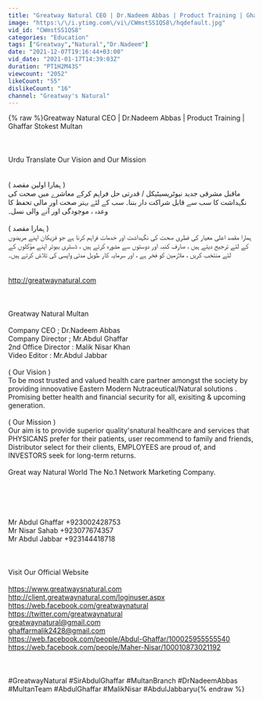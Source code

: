 ```yaml
---
title: "Greatway Natural CEO | Dr.Nadeem Abbas | Product Training | Ghaffar Stokest Multan"
image: "https:\/\/i.ytimg.com\/vi\/CWmstSS1QS8\/hqdefault.jpg"
vid_id: "CWmstSS1QS8"
categories: "Education"
tags: ["Greatway","Natural","Dr.Nadeem"]
date: "2021-12-07T19:16:44+03:00"
vid_date: "2021-01-17T14:39:03Z"
duration: "PT1H2M43S"
viewcount: "2052"
likeCount: "55"
dislikeCount: "16"
channel: "Greatway's Natural"
---
```

{% raw %}Greatway Natural CEO | Dr.Nadeem Abbas | Product Training | Ghaffar Stokest Multan<br /><br /><br /><br />Urdu Translate  Our Vision and Our Mission <br /><br /><br />( ہمارا اولین مقصد )<br />ماقبل مشرقی جدید نیوٹریسیٹیکل / قدرتی حل فراہم کرکے معاشرے میں صحت کی نگہداشت کا سب سے قابل شراکت دار بننا۔  سب کے لئے بہتر صحت اور مالی تحفظ کا وعدہ ، موجودگی اور آنے والی نسل۔<br /><br />( ہمارا مقصد )<br />ہمارا مقصد اعلی معیار کی فطری صحت کی نگہداشت اور خدمات فراہم کرنا ہے جو فزیکان اپنے مریضوں کے لئے ترجیح دیتے ہیں ، صارف کنبہ اور دوستوں سے مشورہ کرتے ہیں ، ڈسٹری بیوٹر اپنے مؤکلوں کے لئے منتخب کریں ، ملازمین کو فخر ہے ، اور سرمایہ کار طویل مدتی واپسی کی تلاش کرتے ہیں۔<br /><br /><br /><a rel="nofollow" target="blank" href="http://greatwaynatural.com">http://greatwaynatural.com</a><br /><br /><br /><br />Greatway Natural Multan<br /><br />Company CEO          ; Dr.Nadeem Abbas<br />Company Director   ; Mr.Abdul Ghaffar <br />2nd Office Director : Malik Nisar Khan <br />Video Editor            : Mr.Abdul Jabbar <br /><br />( Our Vision )<br />To be most trusted and valued health care partner amongst the society by providing innoovative Eastern Modern Nutraceutical/Natural solutions . Promising better health and financial security for all, exisiting &amp; upcoming generation.<br /><br />( Our Mission )<br />Our aim is to provide superior quality'snatural healthcare and services that PHYSICANS prefer for their patients, user recommend to family and friends, Distributor select for their clients, EMPLOYEES are proud of, and INVESTORS seek for long-term returns.<br /><br />Great way Natural World The No.1 Network Marketing Company.<br /><br /><br /><br /><br /><br />Mr Abdul Ghaffar  +923002428753<br />Mr Nisar Sahab        +923077674357<br />Mr Abdul Jabbar    +923144418718 <br /><br /><br /><br />Visit Our Official Website<br /><br /> <a rel="nofollow" target="blank" href="https://www.greatwaysnatural.com">https://www.greatwaysnatural.com</a><br /><a rel="nofollow" target="blank" href="http://client.greatwaynatural.com/loginuser.aspx">http://client.greatwaynatural.com/loginuser.aspx</a><br /><a rel="nofollow" target="blank" href="https://web.facebook.com/greatwaynatural">https://web.facebook.com/greatwaynatural</a><br /><a rel="nofollow" target="blank" href="https://twitter.com/greatwaynatural">https://twitter.com/greatwaynatural</a><br />greatwaynatural@gmail.com<br />ghaffarmalik2428@gmail.com<br /><a rel="nofollow" target="blank" href="https://web.facebook.com/people/Abdul-Ghaffar/100025955555540">https://web.facebook.com/people/Abdul-Ghaffar/100025955555540</a><br /><a rel="nofollow" target="blank" href="https://web.facebook.com/people/Maher-Nisar/100010873021192">https://web.facebook.com/people/Maher-Nisar/100010873021192</a><br /><br /><br /><br />#GreatwayNatural #SirAbdulGhaffar #MultanBranch #DrNadeemAbbas #MultanTeam #AbdulGhaffar #MalikNisar #AbdulJabbaryu{% endraw %}
